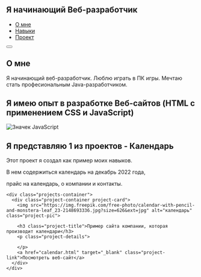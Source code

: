 
<html lang="en">
<head>
  <meta charset="UTF-8" />
  <meta http-equiv="X-UA-Compatible" content="IE=edge">
  <meta name="viewport" content="width=device-width, initial-scale=1.0">

<title>Портфолио</title>
  <link rel="stylesheet" href="style.css">
</head>
<body>
<nav>
  <h1>Я начинающий Веб-разработчик</h1>
  <ul class="navigation">
    <li><a href="#about" class="nav-link">О мне</a></li>
    <li><a href="#skills" class="nav-link">Навыки</a></li>
    <li><a href="#projects" class="nav-link">Проект</a></li>
  </ul>
  <button class="burger-menu" id="burger-menu">
    <ion-icon class="bars" name="menu-outline"></ion-icon>
  </button>
</nav>
  <section class="hero" id="about">
    <div class="bio animate__animated animate__shakeX">
      <h2 class="bio-title">О мне</h2>
      <p class="bio-text">
 Я начинающий веб-разработчик. Люблю играть в ПК игры. Мечтаю стать професиональным Java-разработчиком.
      </p>
    </div>
  </section>

  <section class="skills" id="skills">
<h2>Я имею опыт в разработке Веб-сайтов (HTML с применением CSS и JavaScript)</h2>
<img src="https://avatars.mds.yandex.net/i?id=db0607fc2e5f4c53dce85879e2e5b56b13bd7d0b-10649741-images-thumbs&n=13" alt="Значек JavaScript">
  </section>


  <section class="projects" id="projects">
    <h2 class="projects-title">Я представляю 1 из проектов - Календарь</h2>
    <p>Этот проект я создал как пример моих навыков.</p>
    <p>В нем содержиться календарь на декабрь 2022 года,</p>
    <p>прайс на календарь, о компании и контакты.</p>

    <div class="projects-container">
      <div class="project-container project-card">
        <img src="https://img.freepik.com/free-photo/calendar-with-pencil-and-monstera-leaf_23-2148693336.jpg?size=626&ext=jpg" alt="календарь" class="project-pic">

        <h3 class="project-title">Пример сайта компании, которая производит календари</h3>
        <p class="project-details">

        </p>
        <a href="calendar.html" target="_blank" class="project-link">Посмотреть веб-сайт</a>
      </div>
    </div>
  </section>
<script src="tol.js"></script>
</body>







</html>
